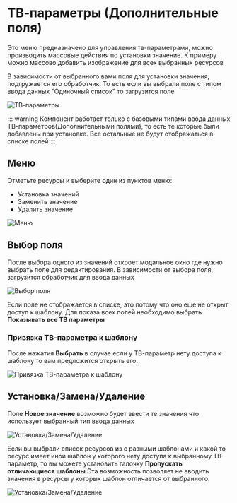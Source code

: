 # ТВ-параметры (Дополнительные поля)

Это меню предназначено для управления тв-параметрами, можно производить массовые действия по установки значение.
К примеру можно массово добавить изображение для всех выбранных ресурсов

В зависимости от выбранного вами поля для установки значения, подгружается его обработчик.
То есть если вы выбрали поле с типом ввода данных "Одиночный список" то загрузится поле

![ТВ-параметры](https://file.modx.pro/files/6/6/a/66aae7966b5973d0a8667887bb21fa48.png)

::: warning
Компонент работает только с базовыми типами ввода данных ТВ-параметров(Дополнительными полями), то есть те которые были добавлены при установке. Все остальные не будут отображаться в списке полей
:::

## Меню

Отметьте ресурсы и выберите один из пунктов меню:

- Установка значений
- Заменить значение
- Удалить значение

![Меню](https://file.modx.pro/files/1/f/2/1f234a62afa567ec866c050768a30569.png)

## Выбор поля

После выбора одного из значений откроет модальное окно где нужно выбрать поле для редактирования.
В зависимости от выбора поля, загрузится обработчик для ввода данных

![Выбор поля](https://file.modx.pro/files/9/b/e/9be199d7fc8c78d44e7b82dedcb755da.png)

Если поле не отображается в списке, это потому что оно еще не открыт доступ к шаблону.
Для показа всех полей необходимо выбрать **Показывать все ТВ параметры**

### Привязка ТВ-параметра к шаблону

После нажатия **Выбрать** в случае если у ТВ-параметр нету доступа к шаблону то вам предложится открыть его.

![Привязка ТВ-параметра к шаблону](https://file.modx.pro/files/1/a/6/1a6bd3808a6c94cbe5ada84362c0129c.png)

## Установка/Замена/Удаление

Поле **Новое значение** возможно будет ввести те значения что использует выбранный тип ввода данных

![Установка/Замена/Удаление](https://file.modx.pro/files/c/e/b/ceb88379897b3ecbe1838bbdcce9c095.png)

Если вы выбрали список ресурсов из с разными шаблонами и какой то ресурс имеет иной шаблон у которого нету доступа к выбранному ТВ параметр, то вы можете установить галочку **Пропускать отличающиеся шаблоны**
Эта возможность позволяет не вводить значения в ресурсы у которых шаблон отличается от выбранного.

![Установка/Замена/Удаление](https://file.modx.pro/files/8/0/7/807beb2bb4e9f03d2406904318ff08b8.png)
